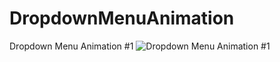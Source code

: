 # DropdownMenuAnimation
Dropdown Menu Animation #1
![Dropdown Menu Animation #1](https://github.com/Muh-Aswar/DropdownMenuAnimation/assets/63719871/42ac3cb6-f78e-4dfe-ae4b-d0958024f491)
